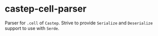 # castep-cell-parser

Parser for `.cell` of `Castep`. Strive to provide `Serialize` and `Deserialize` support to use with `Serde`.
